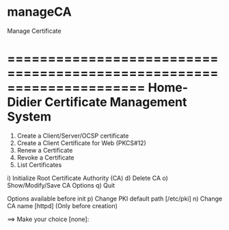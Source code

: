 manageCA
========

Manage Certificate

=====================================================================
             Home-Didier Certificate Management System
=====================================================================

   1) Create a Client/Server/OCSP certificate
   2) Create a Client Certificate for Web (PKCS#12)
   3) Renew a Certificate
   4) Revoke a Certificate
   5) List Certificates

   i) Initialize Root Certificate Authority (CA)
   d) Delete CA
   o) Show/Modify/Save CA Options
   q) Quit

   Options available before init
   p) Change PKI default path [/etc/pki]
   n) Change CA name [httpd] (Only before creation)

 ==> Make your choice [none]: